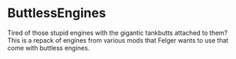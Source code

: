 # ButtlessEngines
Tired of those stupid engines with the gigantic tankbutts attached to them? This is a repack of engines from various mods that Felger wants to use that come with buttless engines.
